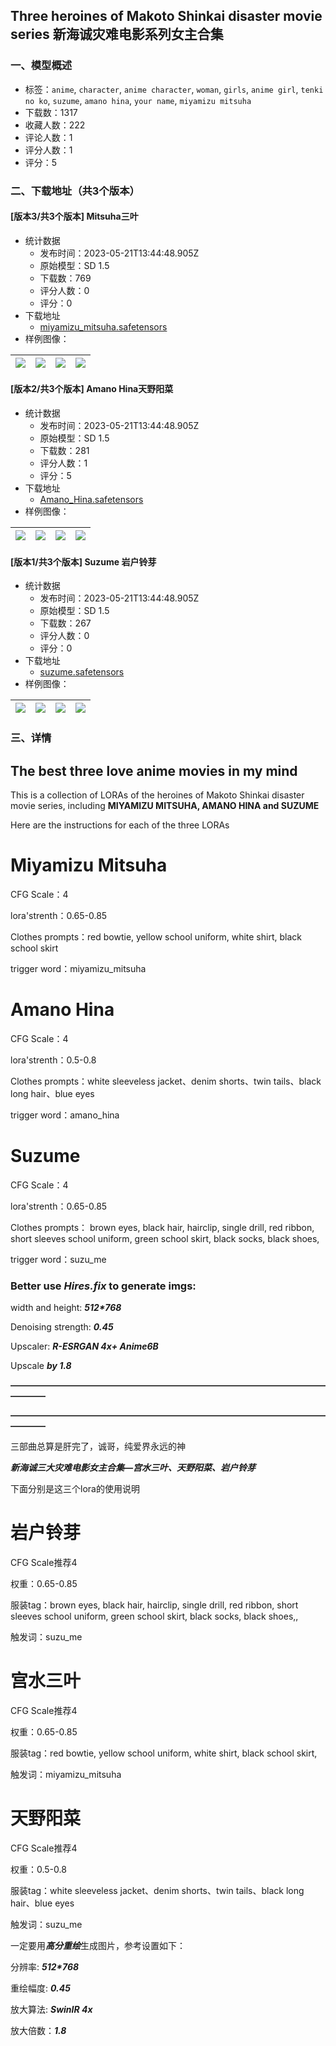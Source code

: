## Three heroines of Makoto Shinkai disaster movie series  新海诚灾难电影系列女主合集
### 一、模型概述

- 标签：`anime`, `character`, `anime character`, `woman`, `girls`, `anime girl`, `tenki no ko`, `suzume`, `amano hina`, `your name`, `miyamizu mitsuha`
- 下载数：1317
- 收藏人数：222
- 评论人数：1
- 评分人数：1
- 评分：5

### 二、下载地址（共3个版本）

#### [版本3/共3个版本] Mitsuha三叶

- 统计数据
  - 发布时间：2023-05-21T13:44:48.905Z
  - 原始模型：SD 1.5
  - 下载数：769
  - 评分人数：0
  - 评分：0
- 下载地址
  - [miyamizu_mitsuha.safetensors](https://civitai.com/api/download/models/76855)
- 样例图像：

| <img src="https://image.civitai.com/xG1nkqKTMzGDvpLrqFT7WA/b632c192-2a5d-424a-a510-35eb92d4890f/width=450/861270.jpeg" /> | <img src="https://image.civitai.com/xG1nkqKTMzGDvpLrqFT7WA/11698ed0-b80d-4d7f-a828-e6d5c739755b/width=450/861334.jpeg" /> | <img src="https://image.civitai.com/xG1nkqKTMzGDvpLrqFT7WA/8ab398d1-05c9-439f-a6d1-ed8a33274d14/width=450/861416.jpeg" /> | <img src="https://image.civitai.com/xG1nkqKTMzGDvpLrqFT7WA/9c072ae3-a43b-4518-bb28-4243d09d7184/width=450/861417.jpeg" /> |
| ---- | ---- | ---- | ---- |

#### [版本2/共3个版本] Amano Hina天野阳菜

- 统计数据
  - 发布时间：2023-05-21T13:44:48.905Z
  - 原始模型：SD 1.5
  - 下载数：281
  - 评分人数：1
  - 评分：5
- 下载地址
  - [Amano_Hina.safetensors](https://civitai.com/api/download/models/76858)
- 样例图像：

| <img src="https://image.civitai.com/xG1nkqKTMzGDvpLrqFT7WA/8bcf45a6-cfce-4783-858c-1f1884f4154d/width=450/861294.jpeg" /> | <img src="https://image.civitai.com/xG1nkqKTMzGDvpLrqFT7WA/b210499d-286a-4c94-9b87-9d7bb6425869/width=450/861449.jpeg" /> | <img src="https://image.civitai.com/xG1nkqKTMzGDvpLrqFT7WA/aa9e3d3c-f48c-4438-a0ed-7b64ef5a0b3c/width=450/861454.jpeg" /> | <img src="https://image.civitai.com/xG1nkqKTMzGDvpLrqFT7WA/35b26b7a-0fa2-44b7-90de-2fb5d1b2970c/width=450/861456.jpeg" /> |
| ---- | ---- | ---- | ---- |

#### [版本1/共3个版本] Suzume 岩户铃芽

- 统计数据
  - 发布时间：2023-05-21T13:44:48.905Z
  - 原始模型：SD 1.5
  - 下载数：267
  - 评分人数：0
  - 评分：0
- 下载地址
  - [suzume.safetensors](https://civitai.com/api/download/models/76864)
- 样例图像：

| <img src="https://image.civitai.com/xG1nkqKTMzGDvpLrqFT7WA/3f4eaac4-d1a1-4dfb-b0d0-b23b909cd83d/width=450/861328.jpeg" /> | <img src="https://image.civitai.com/xG1nkqKTMzGDvpLrqFT7WA/6994ed70-771b-4cce-b941-7171952cf3bd/width=450/869789.jpeg" /> | <img src="https://image.civitai.com/xG1nkqKTMzGDvpLrqFT7WA/8c7d12c0-547b-431b-9071-b8a98d10e5b3/width=450/869790.jpeg" /> | <img src="https://image.civitai.com/xG1nkqKTMzGDvpLrqFT7WA/bfc989c0-ab66-484b-8f22-58780267c720/width=450/861470.jpeg" /> |
| ---- | ---- | ---- | ---- |


### 三、详情
<h2>The best three love anime movies in my mind</h2><p></p><p>This is a collection of LORAs of the heroines of Makoto Shinkai disaster movie series, including <strong>MIYAMIZU MITSUHA, AMANO HINA and SUZUME</strong></p><p></p><p>Here are the instructions for each of the three LORAs</p><p></p><h1><strong>Miyamizu Mitsuha</strong></h1><p></p><p>CFG Scale：4</p><p></p><p>lora'strenth：0.65-0.85</p><p></p><p>Clothes prompts：red bowtie, yellow school uniform, white shirt, black school skirt</p><p></p><p>trigger word：miyamizu_mitsuha</p><p></p><h1><strong>Amano Hina</strong></h1><p></p><p>CFG Scale：4</p><p></p><p>lora'strenth：0.5-0.8</p><p></p><p>Clothes prompts：white sleeveless jacket、denim shorts、twin tails、black long hair、blue eyes</p><p></p><p>trigger word：amano_hina</p><p></p><h1><strong>Suzume</strong></h1><p></p><p>CFG Scale：4</p><p></p><p>lora'strenth：0.65-0.85</p><p></p><p>Clothes prompts： brown eyes, black hair, hairclip, single drill, red ribbon, short sleeves school uniform, green school skirt, black socks, black shoes,</p><p></p><p>trigger word：suzu_me</p><p></p><h3>Better use <strong><em>Hires.fix</em></strong> to generate imgs:</h3><p>width and height: <strong><em>512*768</em></strong></p><p>Denoising strength: <strong><em>0.45</em></strong></p><p>Upscaler: <strong><em>R-ESRGAN 4x+ Anime6B</em></strong></p><p>Upscale <strong><em>by 1.8</em></strong></p><p><strong>————————————————————————————————————————</strong></p><p><strong>————————————————————————————————————————</strong></p><p></p><p>三部曲总算是肝完了，诚哥，纯爱界永远的神</p><p></p><p><strong><em>新海诚三大灾难电影女主合集—宫水三叶、天野阳菜、岩户铃芽</em></strong></p><p></p><p>下面分别是这三个lora的使用说明</p><p></p><h1><strong>岩户铃芽</strong></h1><p></p><p>CFG Scale推荐4</p><p></p><p>权重：0.65-0.85</p><p></p><p>服装tag：brown eyes, black hair, hairclip, single drill, red ribbon, short sleeves school uniform, green school skirt, black socks, black shoes,,</p><p></p><p>触发词：suzu_me</p><p></p><h1><strong>宫水三叶</strong></h1><p></p><p>CFG Scale推荐4</p><p></p><p>权重：0.65-0.85</p><p></p><p>服装tag：red bowtie, yellow school uniform, white shirt, black school skirt,</p><p></p><p>触发词：miyamizu_mitsuha</p><p></p><h1><strong>天野阳菜</strong></h1><p></p><p>CFG Scale推荐4</p><p></p><p>权重：0.5-0.8</p><p></p><p>服装tag：white sleeveless jacket、denim shorts、twin tails、black long hair、blue eyes</p><p></p><p>触发词：suzu_me</p><p></p><p>一定要用<strong><em>高分重绘</em></strong>生成图片，参考设置如下：</p><p>分辨率: <strong><em>512*768</em></strong></p><p>重绘幅度: <strong><em>0.45</em></strong></p><p>放大算法: <strong><em>SwinIR 4x</em></strong></p><p>放大倍数：<strong><em>1.8</em></strong></p><p></p><p></p>